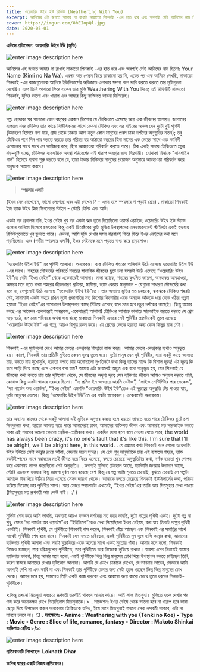 ```yaml
---
title: ওয়েদারিং উইথ ইউ রিভিউ (Weathering With You)
excerpt: আনিমের এই জগতে আমার পা রাখাই মাকাতো শিনকাই -এর হাত ধরে এবং অবশ্যই সেই আনিমের নাম ছিলোঃ Your Name (Kimi no Na Wa). এরপর আর পেছন ফিরে তাকানো হয় নি, একের পর এক আনিমে দেখছি, মাকাতো শিনকাই -এর কাজগুলোকে আনিমে ইউনিভার্সের অভিজাত এলাকার সদস্য বলে দাবি করতে করতে তার মুভিগুলো দেখেছি.....
cover: https://imgur.com/8hEIopQl.jpg
date: 2020-05-01
--- 
```

**এনিমে প্রতিবেদন: ওয়েদারিং উইথ ইউ (মুভি)**

![enter image description here](https://imgur.com/8hEIopQl.jpg)

আনিমের এই জগতে আমার পা রাখাই মাকাতো শিনকাই -এর হাত ধরে এবং অবশ্যই সেই আনিমের নাম ছিলোঃ Your Name (Kimi no Na Wa). এরপর আর পেছন ফিরে তাকানো হয় নি, একের পর এক আনিমে দেখছি, মাকাতো শিনকাই -এর কাজগুলোকে আনিমে ইউনিভার্সের অভিজাত এলাকার সদস্য বলে দাবি করতে করতে তার মুভিগুলো দেখেছি। এবং তিনি আবারো ফিরে এলেন তার মুভি Weathering With You দিয়ে; এই রিভিউটি মাকাতো শিনকাই, মুভির ভালো এবং খারাপ এবং আমার কিছু ব্যক্তিগত ভাবনা মিলিয়েই।

![enter image description here](https://imgur.com/6Lw3Wq3l.jpg)

গল্পঃ হোদাকা ঘর পালানো ষোল বছরের একজন কিশোর যে টোকিওতে এসেছে অন্য এক জীবনের আশায়। জাপানের ব্যস্ততম শহর টোকিও তার কাছে বিভীষিকাময় লাগে কেননা টোকিও এবং এর বাইরের অঞ্চল যেন দুটো দুই পৃথিবী (উদাহরণ হিসেবে বলা যায়, গ্রাম থেকে ঢাকায় আসা নতুন কোন মানুষের প্রথম ঢাকা দর্শনের অনুভূতির মতন); তবু টোকিওর পথে দিন পার করতে করতে তার পরিচয় হয় আঠারো বছরের হিনা নামের এক মেয়ের সাথে এবং কাহিনী এগোনোর সাথে সাথে সে আবিষ্কার করে, হিনা আবহাওয়া পরিবর্তন করতে পারে। ঠিক একই সময়ে টোকিওতে প্রচুর ঝড়-বৃষ্টি হচ্ছে, টোকিওর ব্যবসায়িক অবস্থা পরিবেশের এই খারাপ অবস্থার জন্য নিম্নগামী। হোদাকা হিনাকে "সানশাইন গার্ল" হিসেবে ব্যবসা শুরু করতে বলে যে, তারা টাকার বিনিময়ে মানুষের প্রয়োজন অনুসারে আবহাওয়া পরিবর্তন করে মানুষকে সাহায্য করবে।

![enter image description here](https://imgur.com/brLslwel.jpg)


> **স্পয়লার এলার্ট**


(ইওর নেম দেখেছেন, ভালো লেগেছে এবং এটা দেখেন নি - এমন হলে স্পয়লার না পড়াই শ্রেয়)
.
মাকাতো শিনকাই ইজ ব্যাক উইথ হিজ সিগনেচার স্টাইল - স্টোরি টেলিং এবং আর্ট।

একটা বড় প্রবলেম বলি, ইওর নেইম খুব বড় একটা ঝড় তুলে দিয়েছিলো ওয়ার্ল্ড ওয়াইড; ওয়েদারিং উইথ ইউ স্ট্যান্ড এলোন আনিমে হিসেবে চমৎকার কিন্তু একই ডিরেক্টরের দুটো মুভির উপস্থাপনের এনভায়রনমেন্ট স্টাইলটা একই হওয়ায় রিভিউগুলোতে খুব ভুগতে পারে। কেননা, আমি মুভি দেখার সময় বারবারই ফিরে ফিরে ইওর নেইমের কথা মনে পড়ছিলো। এবং (গভীর স্পয়লার এলার্ট), ইওর নেইমকে মনে পড়তে বাধ্য করে ছাড়লোও।

![enter image description here](https://imgur.com/I7nhPBfl.jpg)

“ওয়েদারিং উইথ ইউ” এর পৃথিবী আলাদা। অন্যরকম। ব্যস্ত টোকিও শহরের অলিগলি উঠে এসেছে ওয়েদারিং উইথ ইউ -এর সাথে। শহরের সৌন্দর্যের পরিবর্তে শহরের স্বাভাবিক জীবনের ছুটে চলা সময়টা উঠে এসেছে “ওয়েদারিং উইথ ইউ”তে যেটা “ইওর নেইম” থেকে একেবারেই আলাদা। মাঙ্গা ক্যাফে, শহরের কুৎসিত জায়গা, অসহ্যকর আবহাওয়া, অসম্ভব মনে হতে থাকা শহরের জীবনধারণ প্রক্রিয়া, মাফিয়া, ড্যাম কেয়ার মানুষজন - যেগুলো সাধারণ সৌন্দর্যের কথা বলে না, সেগুলোই উঠে এসেছে “ওয়েদারিং উইথ ইউ”তে। তার অন্যান্য মুভির মত চকচকে, ঝকঝকে টোকিও শহরটা নেই, সাদামাটা একটা শহরে রঙিন দুটো প্রজাপতির মত কিশোর কিশোরীর একে অন্যকে আঁকড়ে ধরে বেড়ে ওঠার গল্পটা হয়তো “ইওর নেইম”এর অসাধারণ উপস্থাপনার কাছে মিইয়ে এসেছে বলে মনে হবে প্রচুর দর্শকের কাছেই। কিন্তু আমার কাছে এর আবেদন একেবারেই অন্যরকম, একেবারেই আলাদা! টোকিওর আনাচে কানাচে সারভাইভ করতে করতে যে প্রেম গড়ে ওঠে, রূপ নেয় পরিবারে অথবা যায় ঝরে; মাকাতো শিনকাই এবারে সেই পৃথিবীর প্রেমটাকেই তুলে এনেছে “ওয়েদারিং উইথ ইউ” এর গল্পে, আরও বিশুদ্ধ রকম করে। যে প্রেমের ভেতর হয়তো অন্য কোন কিছুর স্থান নেই।

![enter image description here](https://imgur.com/A8jgoK4l.jpg)

শিনকাই -এর মুভিগুলো দেখে আমার ভেতর একপ্রকার বিষণ্ণতা কাজ করে। আমার ভেতর একপ্রকার ব্যথাও অনুভূত হয়। কারণ, শিনকাই তার প্রতিটি মুভিতে কেবল দূরত্ব তুলে ধরে। দুটো মানুষ যেন দুই পৃথিবীর, যারা একটু কাছে আসতে চায়, বসতে চায় মুখোমুখি, হয়তো বলতে চায় অগোছালো দু-তিনটে কথা কিন্তু তাদের মাঝে কি বিশাল দূরত্ব! এই দূরত্ব কি করে পাড়ি দিয়ে কাছে এসে একবার বসা যায়? আমার এটা ভাবলেই অদ্ভুত এক ব্যথা অনুভূত হয়, যেন শিনকাই যে জীবনের কথা বলতে চায় তার দৃষ্টিকোণ থেকে, সে জীবনের অদৃশ্য দূরত্ব যেন ব্যক্তিগত জীবনে আমিও অনুভব করতে পারি, কোথাও কিছু একটা থাকার দরকার ছিলো। “দ্য প্রমিস ইন আওয়ার আরলি ডেইজ”, “ফাইভ সেন্টিমিটার পার সেকেন্ড”, “দ্যা গার্ডেন অব ওয়ার্ডস”, “ইওর নেইম” এমনকি “ওয়েদারিং উইথ ইউ”তেও এই দূরত্বের অনুভূতি টের পাওয়া যায়, দুটো মানুষের ভেতর। 
কিন্তু “ওয়েদারিং উইথ ইউ”তে এর গন্ধটা অন্যরকম। একেবারেই অন্যরকম।

![enter image description here](https://imgur.com/dQ4voqDl.jpg)

তার অন্যান্য কাজের থেকে একটু আলাদা এই মুভিকে অনুভব করতে হলে হয়তো ভাবতে হতে পারে টোকিওর ছুটে চলা দিনগুলোর কথা, হয়তো ভাবতে হতে পারে আমাদেরই ঢাকা, আমাদের ব্যক্তিগত জীবন এবং আমারই মত সারভাইভ করতে থাকা এই শহরের অচেনা কোনো প্রেমিক-প্রেমিকার কথা। একদিন দেখা হলে বলে দেওয়া যেতে পারে, the world has always been crazy, it's no one's fault that it's like this. I'm sure that I'll be alright, we'll be alright here, in this world.
.
যে প্রেমের কথা শিনকাই বলে গেলো ওয়েদারিং উইথ ইউতে সেটা কান্নার রংয়ে আঁকা, বেদনার মতন সুন্দর। যে প্রেম শুধু মানুষটাকে চায় এই ব্যস্ততম শহরে, ব্যান্ড রডউইম্পসের সাথে বরাবরের মতই জীবন্ত হয়ে ফিরে এসেছে, বলতে চেয়েছে অনুভূতিটার কথা, দর্শক হয়তো খুব গোপন করে একসময় লালন করেছিলো সেই অনুভূতি।
.
অবশ্যই মুভিতে প্লটহোল আছে, ফ্যান্টাসি জনরার উপাদান আছে, স্টোরি এডভান্স হওয়ার কিছু জায়গা দুর্বল মনে হয়েছে বেশ কিন্তু যে গল্প আমি শুনতে চেয়েছি, বুঝতে চেয়েছি সে গল্পটা আমাকে টান দিয়ে উঠিয়ে নিয়ে এসেছে সেসব জায়গা থেকে। আমাকে বলতে চেয়েছে শিনকাই ইউনিভার্সের কথা, পরিচয় করিয়ে দিয়েছে তার পৃথিবীর সাথে। আর মেজর স্পয়লারটা এখানেই, “ইওর নেইম”এর তাকি আর মিতসুহার দেখা পাওয়া (মিতসুহার মত রূপবতী আর কেউ নাই।  :/ )

![enter image description here](https://imgur.com/gvTuoYzl.jpg)

মুভিটা শেষ করে আমি ভাবছি, অবশ্যই আরও দশজন দর্শকের মত করে ভাবছি, দুটো গল্পের পৃথিবী একই। দুটো গল্প না শুধু, যেমন “দ্য গার্ডেন অব ওয়ার্ডস”এর “ইউকিনো”কেও দেখা গিয়েছিলো ইওর নেইমে, বলা যায় তিনটে গল্পের পৃথিবী একটাই। শিনকাই পৃথিবী, যে পৃথিবীতে শিনকাই বাস করেন, শিনকাই বেঁচে আছেন এবং শিনকাই এর সমাপ্তির সাথে সাথেই পৃথিবীটা শেষ হয়ে যাবে। শিনকাই যেন বলতে চাইছেন, একই পৃথিবীতে সুখ দুঃখ হাসি কান্নার কথা, আমাদের ব্যক্তিগত পৃথিবী আলাদা এবং সবাই ঘুরেফিরে একে অন্যের সাথে একই সুতোয় গাঁথা। আমার মনে হলো, শিনকাই নিজেও চাচ্ছেন, তার চরিত্রগুলোর পৃথিবীতে, তার পৃথিবীতে তার নিজেকে লুকিয়ে রাখতে। অবশ্য এসব নিতান্তই আমার ব্যক্তিগত ভাবনা, কিন্তু আমার মনে হলো, একই পৃথিবীকে ভিন্ন ভিন্ন মানুষের চোখ দিয়ে উপস্থাপন করতে চাইছেন তিনি, কারণ বাস্তবে আমাদের দেখার দৃষ্টিকোণ আলাদা। আপনি যে চোখে ঢাকাকে দেখেন, যে ভাবনায় ভাবেন, সেভাবে আমি অবশ্যই দেখি না এবং ভাবি না এবং শিনকাই তার পৃথিবীকে চেনার জন্য সেটা তুলে ধরছেন ভিন্ন ভিন্ন মানুষের চোখ থেকে। আমার মনে হয়, সামনেও তিনি একই কাজ করবেন এবং আবারো অন্য কারো চোখে তুলে ধরবেন শিনকাই-পৃথিবীকে।


<কিন্তু তখনো মিতসুহা সবচেয়ে রূপবতী তরুণীই থাকবে আমার কাছে। আই লাভ মিতসুহা। মুভিতে ওকে দেখার পর পজ করে অনেকক্ষন দেখে নিয়েছিলাম মিতসুহাকে।>
.
সাজেশনঃ ইওর নেইম থেকে ভালো হবে না খারাপ হবে ভাবা ছেড়ে দিয়ে উপভোগ করুন অন্যরকম টোকিওকে যদিও, ইয়ে মানে মিতসুহাই তখনো সেরা রূপবতী থাকবে, এটা না মানলে চলবে না।  :3
.
**সংক্ষেপেঃ
•	Anime : Weathering with you (Tenki no Koe)
•	Type : Movie
•	Genre : Slice of life, romance, fantasy
•	Director : Makoto Shinkai
ব্যক্তিগত রেটিংঃ ৮/১০**

![enter image description here](https://imgur.com/Y44zHd6l.jpg)

**প্রতিবেদনটি লিখেছেন: Loknath Dhar**

**কমিক্স ঘরের একটি নিজস্ব প্রতিবেদন।**
